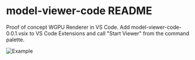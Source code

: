 # model-viewer-code README

Proof of concept WGPU Renderer in VS Code. Add model-viewer-code-0.0.1.vsix to VS Code Extensions and call "Start Viewer" from the command palette.

![Example](./example.png)
